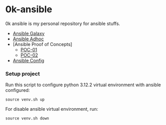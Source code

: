 # 0k-ansible
0k ansible is my personal repository for ansible stuffs.

<!-- TOC -->

- [Ansible Galaxy](https://github.com/lbrealdev/0k-ansible/blob/main/ansible-galaxy.md)
- [Ansible Adhoc](https://github.com/lbrealdev/0k-ansible/blob/main/ansible-adhoc.md)
- [Ansible Proof of Concepts]
    - [POC-01](https://github.com/lbrealdev/0k-ansible/tree/main/poc-01)
    - [POC-02](https://github.com/lbrealdev/0k-ansible/tree/main/poc-02)
- [Ansible Config](https://github.com/lbrealdev/0k-ansible/blob/main/ansible-config.md)

### Setup project

Run this script to configure python 3.12.2 virtual environment with ansible configured:
```shell
source venv.sh up
```

For disable ansible virtual environment, run:
```shell
source venv.sh down
```
